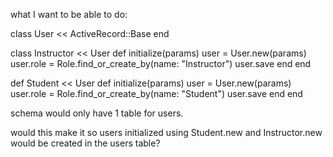 what I want to be able to do:

class User << ActiveRecord::Base
end

class Instructor << User
  def initialize(params)
    user = User.new(params)
    user.role = Role.find_or_create_by(name: "Instructor")
    user.save
  end
end

def Student << User
  def initialize(params)
    user = User.new(params)
    user.role = Role.find_or_create_by(name: "Student")
    user.save
  end
end

schema would only have 1 table for users.

would this make it so users initialized using Student.new and Instructor.new would be created in the users table? 
